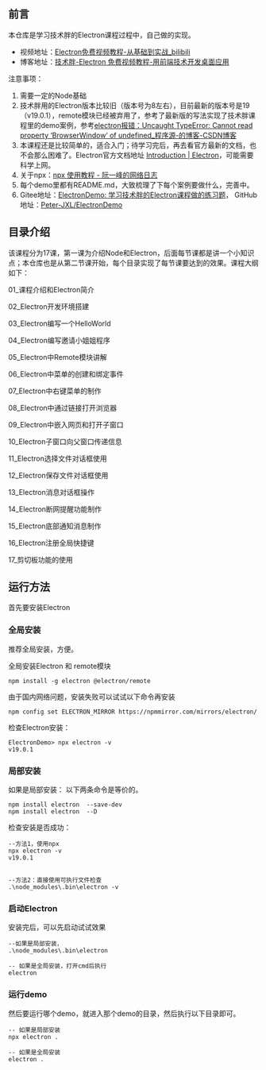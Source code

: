 ## 前言

本仓库是学习技术胖的Electron课程过程中，自己做的实现。

* 视频地址：[Electron免费视频教程-从基础到实战_bilibili](https://www.bilibili.com/video/BV177411s7Lt)
* 博客地址：[技术胖-Electron 免费视频教程-用前端技术开发桌面应用](https://jspang.com/article/62)



注意事项：

1. 需要一定的Node基础
2. 技术胖用的Electron版本比较旧（版本号为8左右），目前最新的版本号是19（v19.0.1），remote模块已经被弃用了，参考了最新版的写法实现了技术胖课程里的demo案例，参考[electron报错：Uncaught TypeError: Cannot read property ‘BrowserWindow‘ of undefined_程序源-的博客-CSDN博客](https://blog.csdn.net/weixin_46205984/article/details/120065725)
3. 本课程还是比较简单的，适合入门；待学习完后，再去看官方最新的文档，也不会那么困难了。Electron官方文档地址 [Introduction | Electron](https://www.electronjs.org/docs/latest)，可能需要科学上网。
4. 关于npx：[npx 使用教程 - 阮一峰的网络日志](http://www.ruanyifeng.com/blog/2019/02/npx.html)
5. 每个demo里都有README.md，大致梳理了下每个案例要做什么，完善中。
6. Gitee地址：[ElectronDemo: 学习技术胖的Electron课程做的练习题](https://gitee.com/peterjxl/ElectronDemo)， GitHub地址：[Peter-JXL/ElectronDemo](https://github.com/Peter-JXL/ElectronDemo)










## 目录介绍

该课程分为17课，第一课为介绍Node和Electron，后面每节课都是讲一个小知识点；本仓库也是从第二节课开始，每个目录实现了每节课要达到的效果。课程大纲如下：

01_课程介绍和Electron简介

02_Electron开发环境搭建

03_Electron编写一个HelloWorld

04_Electron编写邀请小姐姐程序

05_Electron中Remote模块讲解

06_Electron中菜单的创建和绑定事件

07_Electron中右键菜单的制作

08_Electron中通过链接打开浏览器

09_Electron中嵌入网页和打开子窗口

10_Electron子窗口向父窗口传递信息

11_Electron选择文件对话框使用

12_Electron保存文件对话框使用

13_Electron消息对话框操作

14_Electron断网提醒功能制作

15_Electron底部通知消息制作

16_Electron注册全局快捷键

17_剪切板功能的使用

## 运行方法

首先要安装Electron

### 全局安装

推荐全局安装，方便。

全局安装Electron 和 remote模块

```shell
npm install -g electron @electron/remote
```

由于国内网络问题，安装失败可以试试以下命令再安装

```shell
npm config set ELECTRON_MIRROR https://npmmirror.com/mirrors/electron/
```



检查Electron安装：

```shell
ElectronDemo> npx electron -v
v19.0.1
```





### 局部安装

如果是局部安装： 以下两条命令是等价的。

```shell
npm install electron  --save-dev
npm install electron  --D
```



检查安装是否成功：

```shell
--方法1，使用npx
npx electron -v
v19.0.1


--方法2：直接使用可执行文件检查
.\node_modules\.bin\electron -v
```





### 启动Electron

安装完后，可以先启动试试效果

```shell
--如果是局部安装，
.\node_modules\.bin\electron

-- 如果是全局安装，打开cmd后执行
electron
```



### 运行demo

然后要运行哪个demo，就进入那个demo的目录，然后执行以下目录即可。

```shell
-- 如果是局部安装
npx electron .

-- 如果是全局安装
electron .
```








